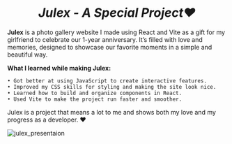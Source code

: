 # <h1 align="center"><strong><em>Julex - A Special Project❤</em></strong></h1>

**Julex** is a photo gallery website I made using React and Vite as a gift for my girlfriend to celebrate our 1-year anniversary. It’s filled with love and memories, designed to showcase our favorite moments in a simple and beautiful way.

**What I learned while making Julex:**

    • Got better at using JavaScript to create interactive features.
    • Improved my CSS skills for styling and making the site look nice.
    • Learned how to build and organize components in React.
    • Used Vite to make the project run faster and smoother.

Julex is a project that means a lot to me and shows both my love and my progress as a developer. ❤️

![julex_presentaion](https://github.com/user-attachments/assets/ace20b59-48b7-4b86-9339-d6815dbb5b09)







